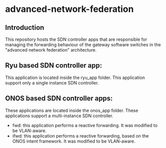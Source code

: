 # advanced-network-federation

## Introduction
This repository hosts the SDN controller apps that are responsible for managing the forwarding behaviour of the gateway software switches in the "advanced network federation" architecture.

## Ryu based SDN controller app:
This application is located inside the ryu_app folder. This application support only a single instance SDN controller.

## ONOS based SDN controller apps:
These applications are located inside the onos_app folder. These applications support a multi-instance SDN controller.
- fwd: this application performs a reactive forwarding. It was modified to be VLAN-aware.
- ifwd: this application performs a reactive forwarding, based on the ONOS intent framework. It was modified to be VLAN-aware.
